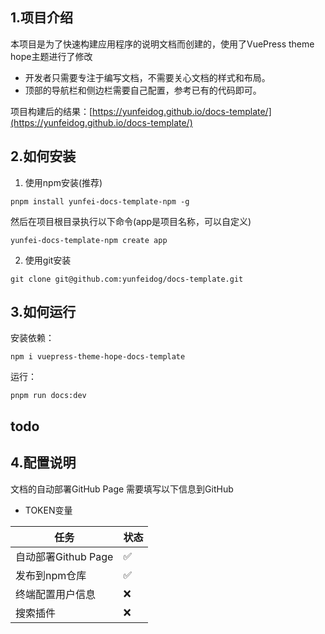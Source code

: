 ## 1.项目介绍

本项目是为了快速构建应用程序的说明文档而创建的，使用了VuePress theme hope主题进行了修改

+ 开发者只需要专注于编写文档，不需要关心文档的样式和布局。
+ 顶部的导航栏和侧边栏需要自己配置，参考已有的代码即可。

项目构建后的结果：[https://yunfeidog.github.io/docs-template/](https://yunfeidog.github.io/docs-template/)

## 2.如何安装

1. 使用npm安装(推荐)

```shell
pnpm install yunfei-docs-template-npm -g
````

然后在项目根目录执行以下命令(app是项目名称，可以自定义)

```shell
yunfei-docs-template-npm create app
```

2. 使用git安装

```shell
git clone git@github.com:yunfeidog/docs-template.git
```

## 3.如何运行

安装依赖：

```shell
npm i vuepress-theme-hope-docs-template
```

运行：

```shell
pnpm run docs:dev
```

## todo

## 4.配置说明

文档的自动部署GitHub Page 需要填写以下信息到GitHub

+ TOKEN变量

| 任务              | 状态 |
|-----------------|----|
| 自动部署Github Page | ✅  |
| 发布到npm仓库        | ✅  |
| 终端配置用户信息        | ❌  |
| 搜索插件            | ❌  |


